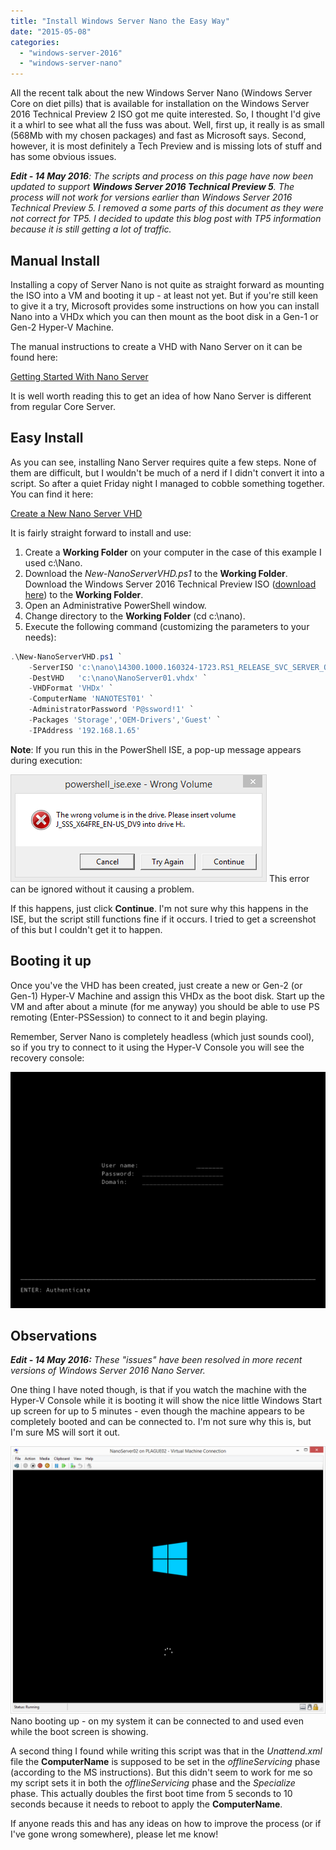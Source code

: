 ```yaml
---
title: "Install Windows Server Nano the Easy Way"
date: "2015-05-08"
categories:
  - "windows-server-2016"
  - "windows-server-nano"
---
```


All the recent talk about the new Windows Server Nano (Windows Server Core on diet pills) that is available for installation on the Windows Server 2016 Technical Preview 2 ISO got me quite interested. So, I thought I'd give it a whirl to see what all the fuss was about. Well, first up, it really is as small (568Mb with my chosen packages) and fast as Microsoft says. Second, however, it is most definitely a Tech Preview and is missing lots of stuff and has some obvious issues.

_**Edit - 14 May 2016**: The scripts and process on this page have now been updated to support **Windows Server 2016 Technical Preview 5**. The process will not work for versions earlier than Windows Server 2016 Technical Preview 5. I removed a some parts of this document as they were not correct for TP5. I decided to update this blog post with TP5 information because it is still getting a lot of traffic._

## Manual Install

Installing a copy of Server Nano is not quite as straight forward as mounting the ISO into a VM and booting it up - at least not yet. But if you're still keen to give it a try, Microsoft provides some instructions on how you can install Nano into a VHDx which you can then mount as the boot disk in a Gen-1 or Gen-2 Hyper-V Machine.

The manual instructions to create a VHD with Nano Server on it can be found here:

[Getting Started With Nano Server](https://technet.microsoft.com/en-us/library/mt126167.aspx "Getting Started with Nano Server")

It is well worth reading this to get an idea of how Nano Server is different from regular Core Server.

## Easy Install

As you can see, installing Nano Server requires quite a few steps. None of them are difficult, but I wouldn't be much of a nerd if I didn't convert it into a script. So after a quiet Friday night I managed to cobble something together. You can find it here:

[Create a New Nano Server VHD](https://gallery.technet.microsoft.com/scriptcenter/Create-a-New-Nano-Server-61f674f1 "Create a New Nano Server VHD")

It is fairly straight forward to install and use:

1. Create a **Working Folder** on your computer in the case of this example I used c:\\Nano.
2. Download the _New-NanoServerVHD.ps1_ to the **Working Folder**. Download the Windows Server 2016 Technical Preview ISO ([download here](https://www.microsoft.com/en-us/evalcenter/evaluate-windows-server-technical-preview)) to the **Working Folder**.
3. Open an Administrative PowerShell window.
4. Change directory to the **Working Folder** (cd c:\\nano).
5. Execute the following command (customizing the parameters to your needs):

```powershell
.\New-NanoServerVHD.ps1 `
    -ServerISO 'c:\nano\14300.1000.160324-1723.RS1_RELEASE_SVC_SERVER_OEMRET_X64FRE_EN-US.ISO' `
    -DestVHD   'c:\nano\NanoServer01.vhdx' `
    -VHDFormat 'VHDx' `
    -ComputerName 'NANOTEST01' `
    -AdministratorPassword 'P@ssword!1' `
    -Packages 'Storage','OEM-Drivers','Guest' `
    -IPAddress '192.168.1.65'
```

**Note**: If you run this in the PowerShell ISE, a pop-up message appears during execution:

[![This error can be ignored without it causing a problem.](/images/ss_nano_building_error_wrong_volume.png)](/images/ss_nano_building_error_wrong_volume.png)
This error can be ignored without it causing a problem.

If this happens, just click **Continue**. I'm not sure why this happens in the ISE, but the script still functions fine if it occurs. I tried to get a screenshot of this but I couldn't get it to happen.

## Booting it up

Once you've the VHD has been created, just create a new or Gen-2 (or Gen-1) Hyper-V Machine and assign this VHDx as the boot disk. Start up the VM and after about a minute (for me anyway) you should be able to use PS remoting (Enter-PSSession) to connect to it and begin playing.

Remember, Server Nano is completely headless (which just sounds cool), so if you try to connect to it using the Hyper-V Console you will see the recovery console:

![ss_nano_login](/images/ss_nano_login.png)

## Observations

_**Edit - 14 May 2016:** These "issues" have been resolved in more recent versions of Windows Server 2016 Nano Server._

One thing I have noted though, is that if you watch the machine with the Hyper-V Console while it is booting it will show the nice little Windows Start up screen for up to 5 minutes - even though the machine appears to be completely booted and can be connected to. I'm not sure why this is, but I'm sure MS will sort it out.

[![Nano booting up - on my system it can be connected to and used even while the boot screen is showing.](/images/ss_hyperv_nano_booting.png?w=660)](/images/ss_hyperv_nano_booting.png)
Nano booting up - on my system it can be connected to and used even while the boot screen is showing.

A second thing I found while writing this script was that in the _Unattend.xml_ file the **ComputerName** is supposed to be set in the _offlineServicing_ phase (according to the MS instructions). But this didn't seem to work for me so my script sets it in both the _offlineServicing_ phase and the _Specialize_ phase. This actually doubles the first boot time from 5 seconds to 10 seconds because it needs to reboot to apply the **ComputerName**.

If anyone reads this and has any ideas on how to improve the process (or if I've gone wrong somewhere), please let me know!
